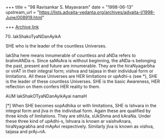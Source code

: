 +++
title = "98 Ravisankar S. Mayavaram"
date = "1998-06-13"
upstream_url = "https://lists.advaita-vedanta.org/archives/advaita-l/1998-June/008919.html"

+++
[Archive link](https://lists.advaita-vedanta.org/archives/advaita-l/1998-June/008919.html)

70. lakShakoTyaNDanAyikA

SHE who is the leader of the countless Universes.

lakSha here means innumerable of countless and aNDa refers to brahmANDa-s.
Since saMsAra is without beginning, the aNDa-s belonging the past, present
and future are innumerable. They are the hiraNyagarbha or virAT in their
integral form; vishva and taijasa in their individual form or limitations.
All these Universes are HER limitations or upAdhi-s (see *), SHE is the
leader of these countless Universes. SHE is the basic Awareness, HER
reflection on them confers HER reality to them.

AUM lakShakOTyaNDanAyikAyai namaH

[*] When SHE becomes sopAdhika or with limitations, SHE is Ishvara in the
integral form and jIva in the individual form. Again these are qualified
by three kinds of limitations. They are sthUla, sUkShma and kAraNa. Under
these three kind of upAdhi-s, Ishvara is known ar vaishvAnara,
hiraNyagrabha and mAyAvi respectively. Similarly jIva is known as vishva,
taijasa and prAj~nA.

